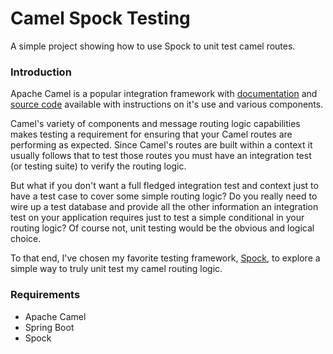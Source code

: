 # Camel Spock Testing

A simple project showing how to use Spock to unit test camel routes.

### Introduction

Apache Camel is a popular integration framework with [documentation](http://camel.apache.org/) and [source code](https://github.com/apache/camel) available with instructions on it's use and various components.

Camel's variety of components and message routing logic capabilities makes testing a requirement for ensuring that your Camel routes are performing as expected. Since Camel's routes are built within a context it usually follows that to test those routes you must have an integration test (or testing suite) to verify the routing logic. 

But what if you don't want a full fledged integration test and context just to have a test case to cover some simple routing logic? Do you really need to wire up a test database and provide all the other information an integration test on your application requires just to test a simple conditional in your routing logic? Of course not, unit testing would be the obvious and logical choice. 

To that end, I've chosen my favorite testing framework, [Spock](http://spockframework.org/), to explore a simple way to truly unit test my camel routing logic.  

### Requirements

* Apache Camel
* Spring Boot
* Spock
